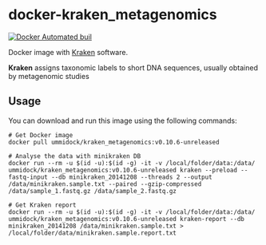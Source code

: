 # docker-kraken_metagenomics

[![Docker Automated buil](https://img.shields.io/docker/automated/jrottenberg/ffmpeg.svg)](https://hub.docker.com/r/ummidock/kraken_metagenomics/)

Docker image with [Kraken](https://ccb.jhu.edu/software/kraken/) software.

**Kraken** assigns taxonomic labels to short DNA sequences, usually obtained by metagenomic studies

Usage
-----

You can download and run this image using the following commands:

    # Get Docker image
    docker pull ummidock/kraken_metagenomics:v0.10.6-unreleased

    # Analyse the data with minikraken DB
    docker run --rm -u $(id -u):$(id -g) -it -v /local/folder/data:/data/ ummidock/kraken_metagenomics:v0.10.6-unreleased kraken --preload --fastq-input --db minikraken_20141208 --threads 2 --output /data/minikraken.sample.txt --paired --gzip-compressed /data/sample_1.fastq.gz /data/sample_2.fastq.gz

    # Get Kraken report
    docker run --rm -u $(id -u):$(id -g) -it -v /local/folder/data:/data/ ummidock/kraken_metagenomics:v0.10.6-unreleased kraken-report --db minikraken_20141208 /data/minikraken.sample.txt > /local/folder/data/minikraken.sample.report.txt
